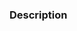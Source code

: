 ### Description

<!-- What is this PR solving? Write a clear description or reference the issues it solves (e.g. `fixes #123`). What other alternatives have you explored? Are there any parts you think require more attention from reviewers? -->

<!----------------------------------------------------------------------
Before creating the pull request, please make sure you do the following:

- Read the Contributing Guidelines at https://github.com/vitejs/vite/blob/main/CONTRIBUTING.md.
- Check that there isn't already a PR that solves the problem the same way. If you find a duplicate, please help us reviewing it.
- Provide a description in this PR that addresses **what** the PR is solving, or .
- Update the corresponding documentation if needed.
- Include relevant tests that fail without this PR but pass with it.

Thank you for contributing to Vite!
----------------------------------------------------------------------->
